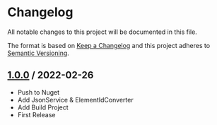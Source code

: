 # Changelog
All notable changes to this project will be documented in this file.

The format is based on [Keep a Changelog](http://keepachangelog.com/en/1.0.0/)
and this project adheres to [Semantic Versioning](http://semver.org/spec/v2.0.0.html).

## [1.0.0] / 2022-02-26
- Push to Nuget
- Add JsonService & ElementIdConverter
- Add Build Project
- First Release

[vNext]: ../../compare/1.0.0...HEAD
[1.0.0]: ../../compare/1.0.0